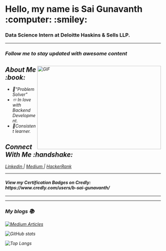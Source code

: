 <h1>Hello, my name is Sai Gunavanth <br>
:computer: :smiley:  
</h1>
<h3>
Data Science Intern at Deloitte Haskins & Sells LLP.
</h3>
<hr>
<h3><i>Follow me to stay updated with awesome content</h3>
<img align="right" alt="GIF" src = "https://media.giphy.com/media/RbDKaczqWovIugyJmW/giphy.gif" height="270" width = '400' />

<h2>About Me :book: </h2>

- :repeat:"Problem Solver" <br>
- :infinity: In love with Backend Development. <br>
- :100:Consistent learner. 


<h2>Connect With Me :handshake: </h2>
<p>
  <a href = "https://www.linkedin.com/in/sai-gunavanth/"> Linkedin </a> <span> | </span>
  <a href = "https://starman11.medium.com/"> Medium </a> <span> | </span>
  <a href = "https://www.hackerrank.com/saigunavanth11?hr_r=1"> HackerRank </a>  
  
</p>
<hr>
  <h4> View my Certification Badges on Credly: https://www.credly.com/users/b-sai-gunavanth/ </h4>
<hr>
  
---
### My blogs :books: 

[![Medium Articles](https://github-cards-external-blogs.souravdey777.vercel.app/getMediumBlogs?username=@starman11&type=horizontal)](https://medium.com/@starman11)

![GitHub stats](https://github-readme-stats.vercel.app/api?username=saigunavanth&show_icons=true&count_private=true&theme=radical)

![Top Langs](https://github-readme-stats.vercel.app/api/top-langs/?username=saigunavanth&layout=compact&count_private=true&theme=radical&langs_count=10)
